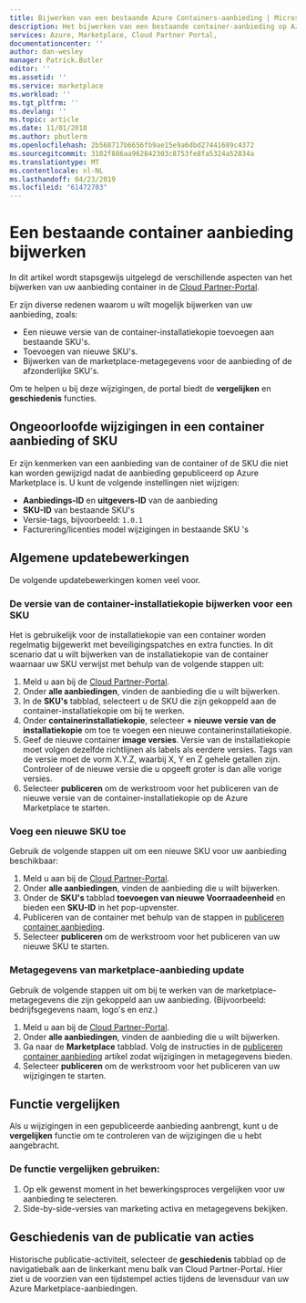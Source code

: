 ```yaml
---
title: Bijwerken van een bestaande Azure Containers-aanbieding | Microsoft Docs
description: Het bijwerken van een bestaande container-aanbieding op Azure Marketplace.
services: Azure, Marketplace, Cloud Partner Portal,
documentationcenter: ''
author: dan-wesley
manager: Patrick.Butler
editor: ''
ms.assetid: ''
ms.service: marketplace
ms.workload: ''
ms.tgt_pltfrm: ''
ms.devlang: ''
ms.topic: article
ms.date: 11/01/2018
ms.author: pbutlerm
ms.openlocfilehash: 2b568717b6656fb9ae15e9a6dbd27441689c4372
ms.sourcegitcommit: 3102f886aa962842303c8753fe8fa5324a52834a
ms.translationtype: MT
ms.contentlocale: nl-NL
ms.lasthandoff: 04/23/2019
ms.locfileid: "61472703"
---
```

# <a name="update-an-existing-container-offer"></a>Een bestaande container aanbieding bijwerken

In dit artikel wordt stapsgewijs uitgelegd de verschillende aspecten van het bijwerken van uw aanbieding container in de [Cloud Partner-Portal](https://cloudpartner.azure.com/).

Er zijn diverse redenen waarom u wilt mogelijk bijwerken van uw aanbieding, zoals:

-  Een nieuwe versie van de container-installatiekopie toevoegen aan bestaande SKU's.
-  Toevoegen van nieuwe SKU's.
-  Bijwerken van de marketplace-metagegevens voor de aanbieding of de afzonderlijke SKU's.

Om te helpen u bij deze wijzigingen, de portal biedt de **vergelijken** en **geschiedenis** functies.  


## <a name="unpermitted-changes-to-a-container-offer-or-sku"></a>Ongeoorloofde wijzigingen in een container aanbieding of SKU

Er zijn kenmerken van een aanbieding van de container of de SKU die niet kan worden gewijzigd nadat de aanbieding gepubliceerd op Azure Marketplace is. U kunt de volgende instellingen niet wijzigen:

-  **Aanbiedings-ID** en **uitgevers-ID** van de aanbieding
-  **SKU-ID** van bestaande SKU's
-  Versie-tags, bijvoorbeeld: `1.0.1`
-  Facturering/licenties model wijzigingen in bestaande SKU 's

## <a name="common-update-operations"></a>Algemene updatebewerkingen

De volgende updatebewerkingen komen veel voor.

### <a name="update-container-image-version-for-a-sku"></a>De versie van de container-installatiekopie bijwerken voor een SKU

Het is gebruikelijk voor de installatiekopie van een container worden regelmatig bijgewerkt met beveiligingspatches en extra functies. In dit scenario dat u wilt bijwerken van de installatiekopie van de container waarnaar uw SKU verwijst met behulp van de volgende stappen uit:

1. Meld u aan bij de [Cloud Partner-Portal](https://cloudpartner.azure.com/).
2. Onder **alle aanbiedingen**, vinden de aanbieding die u wilt bijwerken.
3. In de **SKU's** tabblad, selecteert u de SKU die zijn gekoppeld aan de container-installatiekopie om bij te werken.
4. Onder **containerinstallatiekopie**, selecteer **+ nieuwe versie van de installatiekopie** om toe te voegen een nieuwe containerinstallatiekopie.
5. Geef de nieuwe container **image versies**. Versie van de installatiekopie moet volgen dezelfde richtlijnen als labels als eerdere versies. Tags van de versie moet de vorm X.Y.Z, waarbij X, Y en Z gehele getallen zijn. Controleer of de nieuwe versie die u opgeeft groter is dan alle vorige versies.
6. Selecteer **publiceren** om de werkstroom voor het publiceren van de nieuwe versie van de container-installatiekopie op de Azure Marketplace te starten.

### <a name="add-a-new-sku"></a>Voeg een nieuwe SKU toe

Gebruik de volgende stappen uit om een nieuwe SKU voor uw aanbieding beschikbaar:

1. Meld u aan bij de [Cloud Partner-Portal](https://cloudpartner.azure.com/).
2. Onder **alle aanbiedingen**, vinden de aanbieding die u wilt bijwerken.
3. Onder de **SKU's** tabblad **toevoegen van nieuwe Voorraadeenheid** en bieden een **SKU-ID** in het pop-upvenster.
4. Publiceren van de container met behulp van de stappen in [publiceren container aanbieding](./cpp-publish-offer.md).
5. Selecteer **publiceren** om de werkstroom voor het publiceren van uw nieuwe SKU te starten.

### <a name="update-offer-marketplace-metadata"></a>Metagegevens van marketplace-aanbieding update

Gebruik de volgende stappen uit om bij te werken van de marketplace-metagegevens die zijn gekoppeld aan uw aanbieding. (Bijvoorbeeld: bedrijfsgegevens naam, logo's en enz.)

1. Meld u aan bij de [Cloud Partner-Portal](https://cloudpartner.azure.com/).
2. Onder **alle aanbiedingen**, vinden de aanbieding die u wilt bijwerken.
3. Ga naar de **Marketplace** tabblad. Volg de instructies in de [publiceren container aanbieding](./cpp-publish-offer.md) artikel zodat wijzigingen in metagegevens bieden.
4. Selecteer **publiceren** om de werkstroom voor het publiceren van uw wijzigingen te starten.

## <a name="compare-feature"></a>Functie vergelijken

Als u wijzigingen in een gepubliceerde aanbieding aanbrengt, kunt u de **vergelijken** functie om te controleren van de wijzigingen die u hebt aangebracht.

### <a name="to-use-the-compare-feature"></a>De functie vergelijken gebruiken:

1. Op elk gewenst moment in het bewerkingsproces vergelijken voor uw aanbieding te selecteren.
2. Side-by-side-versies van marketing activa en metagegevens bekijken.


## <a name="history-of-publishing-actions"></a>Geschiedenis van de publicatie van acties

Historische publicatie-activiteit, selecteer de **geschiedenis** tabblad op de navigatiebalk aan de linkerkant menu balk van Cloud Partner-Portal. Hier ziet u de voorzien van een tijdstempel acties tijdens de levensduur van uw Azure Marketplace-aanbiedingen.